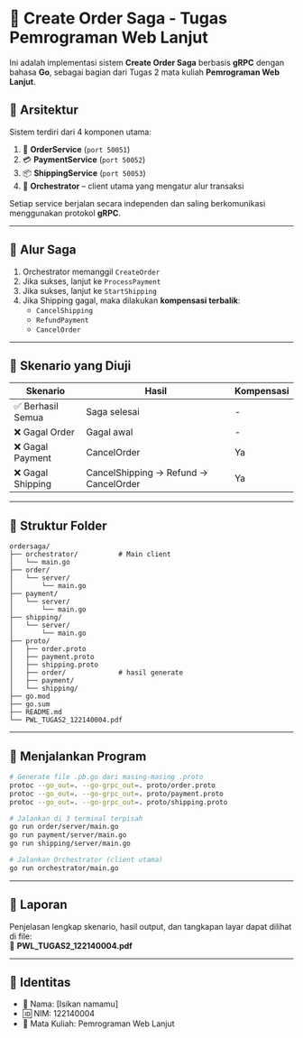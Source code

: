 # 🧠 Create Order Saga - Tugas Pemrograman Web Lanjut

Ini adalah implementasi sistem **Create Order Saga** berbasis **gRPC** dengan bahasa **Go**, sebagai bagian dari Tugas 2 mata kuliah **Pemrograman Web Lanjut**.

## 🧩 Arsitektur

Sistem terdiri dari 4 komponen utama:

1. 🛒 **OrderService** (`port 50051`)
2. 💳 **PaymentService** (`port 50052`)
3. 📦 **ShippingService** (`port 50053`)
4. 🧠 **Orchestrator** – client utama yang mengatur alur transaksi

Setiap service berjalan secara independen dan saling berkomunikasi menggunakan protokol **gRPC**.

---

## 🔄 Alur Saga

1. Orchestrator memanggil `CreateOrder`
2. Jika sukses, lanjut ke `ProcessPayment`
3. Jika sukses, lanjut ke `StartShipping`
4. Jika Shipping gagal, maka dilakukan **kompensasi terbalik**:
   - `CancelShipping`
   - `RefundPayment`
   - `CancelOrder`

---

## 🧪 Skenario yang Diuji

| Skenario               | Hasil     | Kompensasi                |
|------------------------|-----------|---------------------------|
| ✅ Berhasil Semua       | Saga selesai | -                         |
| ❌ Gagal Order          | Gagal awal | -                         |
| ❌ Gagal Payment        | CancelOrder | Ya                        |
| ❌ Gagal Shipping       | CancelShipping → Refund → CancelOrder | Ya |

---

## 📁 Struktur Folder

```
ordersaga/
├── orchestrator/          # Main client
│   └── main.go
├── order/
│   └── server/
│       └── main.go
├── payment/
│   └── server/
│       └── main.go
├── shipping/
│   └── server/
│       └── main.go
├── proto/
│   ├── order.proto
│   ├── payment.proto
│   ├── shipping.proto
│   ├── order/             # hasil generate
│   ├── payment/
│   └── shipping/
├── go.mod
├── go.sum
├── README.md
└── PWL_TUGAS2_122140004.pdf
```

---

## 🚀 Menjalankan Program

```bash
# Generate file .pb.go dari masing-masing .proto
protoc --go_out=. --go-grpc_out=. proto/order.proto
protoc --go_out=. --go-grpc_out=. proto/payment.proto
protoc --go_out=. --go-grpc_out=. proto/shipping.proto

# Jalankan di 3 terminal terpisah
go run order/server/main.go
go run payment/server/main.go
go run shipping/server/main.go

# Jalankan Orchestrator (client utama)
go run orchestrator/main.go
```

---

## 📄 Laporan

Penjelasan lengkap skenario, hasil output, dan tangkapan layar dapat dilihat di file:  
📄 **PWL_TUGAS2_122140004.pdf**

---

## 🙋 Identitas

- 🧑 Nama: [Isikan namamu]
- 🆔 NIM: 122140004
- 🏫 Mata Kuliah: Pemrograman Web Lanjut